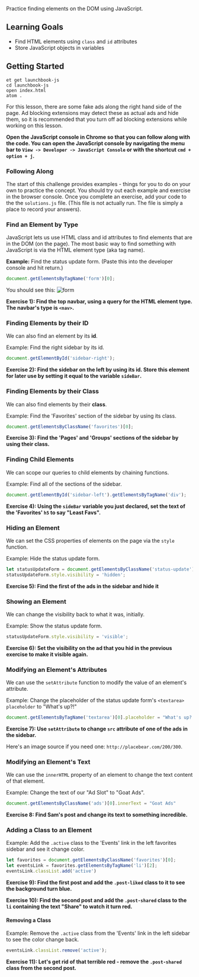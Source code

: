 Practice finding elements on the DOM using JavaScript.

## Learning Goals

* Find HTML elements using `class` and `id` attributes
* Store JavaScript objects in variables


## Getting Started

```no-highlight
et get launchbook-js
cd launchbook-js
open index.html
atom .
```

For this lesson, there are some fake ads along the right hand side of the page. Ad blocking extensions may detect these as actual ads and hide them, so it is recommended that you turn off ad blocking extensions while working on this lesson.

**Open the JavaScript console in Chrome so that you can follow along with the code. You can open the JavaScript console by navigating the menu bar to `View -> Developer -> JavaScript Console` or with the shortcut `cmd + option + j`.**

### Following Along

The start of this challenge provides examples - things for you to do on your own to practice the concept. You should try out each example and exercise in the browser console. Once you complete an exercise, add your code to the the `solutions.js` file. (This file is not actually run. The file is simply a place to record your answers).

### Find an Element by Type

JavaScript lets us use HTML class and id attributes to find elements that are in the DOM (on the page). The most basic way to find something with JavaScript is via the HTML element type (aka tag name).

**Example:** Find the status update form. (Paste this into the developer console and hit return.)

```javascript
document.getElementsByTagName('form')[0];
```

You should see this:
![form](https://s3.amazonaws.com/horizon-production/images/launchbook-js-1.png)

**Exercise 1): Find the top navbar, using a query for the HTML element type. The navbar's type is `<nav>`.**

### Finding Elements by their ID

We can also find an element by its **id**.

Example: Find the right sidebar by its id.

```javascript
document.getElementById('sidebar-right');
```

**Exercise 2): Find the sidebar on the left by using its id. Store this element for later use by setting it equal to the variable `sideBar`.**

### Finding Elements by their Class

We can also find elements by their **class**.

Example: Find the 'Favorites' section of the sidebar by using its class.

```javascript
document.getElementsByClassName('favorites')[0];
```

**Exercise 3): Find the 'Pages' and 'Groups' sections of the sidebar by using their class.**

### Finding Child Elements

We can scope our queries to child elements by chaining functions.

Example: Find all of the sections of the sidebar.

```javascript
document.getElementById('sidebar-left').getElementsByTagName('div');
```

**Exercise 4): Using the `sideBar` variable you just declared, set the text of the 'Favorites' `h5` to say "Least Favs".**

### Hiding an Element

We can set the CSS properties of elements on the page via the `style` function.

Example: Hide the status update form.

```javascript
let statusUpdateForm = document.getElementsByClassName('status-update')[0];
statusUpdateForm.style.visibility = 'hidden';
```

**Exercise 5): Find the first of the ads in the sidebar and hide it**

### Showing an Element

We can change the visibility back to what it was, initially.

Example: Show the status update form.

```javascript
statusUpdateForm.style.visibility = 'visible';
```

**Exercise 6): Set the visibility on the ad that you hid in the previous exercise to make it visible again.**

### Modifying an Element's Attributes

We can use the `setAttribute` function to modify the value of an element's attribute.

Example: Change the placeholder of the status update form's `<textarea>` `placeholder` to "What's up?!"

```javascript
document.getElementsByTagName('textarea')[0].placeholder = "What's up?!"
```

**Exercise 7): Use `setAttribute` to change `src` attribute of one of the ads in the sidebar.**

Here's an image source if you need one: `http://placebear.com/200/300`.

### Modifying an Element's Text

We can use the `innerHTML` property of an element to change the text content of that element.

Example: Change the text of our "Ad Slot" to "Goat Ads".

```javascript
document.getElementsByClassName('ads')[0].innerText = "Goat Ads"
```

**Exercise 8: Find Sam's post and change its text to something incredible.**

### Adding a Class to an Element

Example: Add the `.active` class to the 'Events' link in the left favorites sidebar and see it change color.

```javascript
let favorites = document.getElementsByClassName('favorites')[0];
let eventsLink = favorites.getElementsByTagName('li')[2];
eventsLink.classList.add('active')
```

**Exercise 9): Find the first post and add the `.post-liked` class to it to see the background turn blue.**

**Exercise 10): Find the second post and add the `.post-shared` class to the `li` containing the text "Share" to watch it turn red.**

#### Removing a Class

Example: Remove the `.active` class from the 'Events' link in the left
sidebar to see the color change back.

```javascript
eventsLink.classList.remove('active');
```

**Exercise 11): Let's get rid of that terrible red - remove the `.post-shared` class from the second post.**
